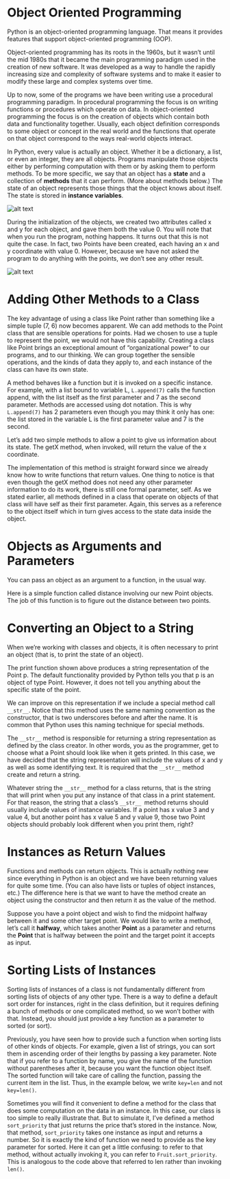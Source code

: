 # Object Oriented Programming

Python is an object-oriented programming language. That means it provides features that support object-oriented programming (OOP).

Object-oriented programming has its roots in the 1960s, but it wasn’t until the mid 1980s that it became the main programming paradigm used in the creation of new software. It was developed as a way to handle the rapidly increasing size and complexity of software systems and to make it easier to modify these large and complex systems over time.

Up to now, some of the programs we have been writing use a procedural programming paradigm. In procedural programming the focus is on writing functions or procedures which operate on data. In object-oriented programming the focus is on the creation of objects which contain both data and functionality together. Usually, each object definition corresponds to some object or concept in the real world and the functions that operate on that object correspond to the ways real-world objects interact.

In Python, every value is actually an object. Whether it be a dictionary, a list, or even an integer, they are all objects. Programs manipulate those objects either by performing computation with them or by asking them to perform methods. To be more specific, we say that an object has a **state** and a collection of **methods** that it can perform. (More about methods below.) The state of an object represents those things that the object knows about itself. The state is stored in **instance variables**.

![alt text](https://fopp.umsi.education/runestone/static/fopp/_images/objectpic1.png)

During the initialization of the objects, we created two attributes called x and y for each object, and gave them both the value 0. You will note that when you run the program, nothing happens. It turns out that this is not quite the case. In fact, two Points have been created, each having an x and y coordinate with value 0. However, because we have not asked the program to do anything with the points, we don’t see any other result.

![alt text](https://fopp.umsi.education/runestone/static/fopp/_images/objectpic4.png)


# Adding Other Methods to a Class
The key advantage of using a class like Point rather than something like a simple tuple (7, 6) now becomes apparent. We can add methods to the Point class that are sensible operations for points. Had we chosen to use a tuple to represent the point, we would not have this capability. Creating a class like Point brings an exceptional amount of “organizational power” to our programs, and to our thinking. We can group together the sensible operations, and the kinds of data they apply to, and each instance of the class can have its own state.

A method behaves like a function but it is invoked on a specific instance. For example, with a list bound to variable L, `L.append(7)` calls the function append, with the list itself as the first parameter and 7 as the second parameter. Methods are accessed using dot notation. This is why `L.append(7)` has 2 parameters even though you may think it only has one: the list stored in the variable L is the first parameter value and 7 is the second.

Let’s add two simple methods to allow a point to give us information about its state. The getX method, when invoked, will return the value of the x coordinate.

The implementation of this method is straight forward since we already know how to write functions that return values. One thing to notice is that even though the getX method does not need any other parameter information to do its work, there is still one formal parameter, self. As we stated earlier, all methods defined in a class that operate on objects of that class will have self as their first parameter. Again, this serves as a reference to the object itself which in turn gives access to the state data inside the object.


# Objects as Arguments and Parameters

You can pass an object as an argument to a function, in the usual way.

Here is a simple function called distance involving our new Point objects. The job of this function is to figure out the distance between two points.

# Converting an Object to a String
When we’re working with classes and objects, it is often necessary to print an object (that is, to print the state of an object).

The print function shown above produces a string representation of the Point p. The default functionality provided by Python tells you that p is an object of type Point. However, it does not tell you anything about the specific state of the point.

We can improve on this representation if we include a special method call `__str__`. Notice that this method uses the same naming convention as the constructor, that is two underscores before and after the name. It is common that Python uses this naming technique for special methods.

The `__str__` method is responsible for returning a string representation as defined by the class creator. In other words, you as the programmer, get to choose what a Point should look like when it gets printed. In this case, we have decided that the string representation will include the values of x and y as well as some identifying text. It is required that the `__str__` method create and return a string.

Whatever string the `__str__` method for a class returns, that is the string that will print when you put any instance of that class in a print statement. For that reason, the string that a class’s `__str__ `method returns should usually include values of instance variables. If a point has x value 3 and y value 4, but another point has x value 5 and y value 9, those two Point objects should probably look different when you print them, right?


# Instances as Return Values
Functions and methods can return objects. This is actually nothing new since everything in Python is an object and we have been returning values for quite some time. (You can also have lists or tuples of object instances, etc.) The difference here is that we want to have the method create an object using the constructor and then return it as the value of the method.

Suppose you have a point object and wish to find the midpoint halfway between it and some other target point. We would like to write a method, let’s call it **halfway**, which takes another **Point** as a parameter and returns the **Point** that is halfway between the point and the target point it accepts as input.


# Sorting Lists of Instances
Sorting lists of instances of a class is not fundamentally different from sorting lists of objects of any other type. There is a way to define a default sort order for instances, right in the class definition, but it requires defining a bunch of methods or one complicated method, so we won’t bother with that. Instead, you should just provide a key function as a parameter to sorted (or sort).

Previously, you have seen how to provide such a function when sorting lists of other kinds of objects. For example, given a list of strings, you can sort them in ascending order of their lengths by passing a key parameter. Note that if you refer to a function by name, you give the name of the function without parentheses after it, because you want the function object itself. The sorted function will take care of calling the function, passing the current item in the list. Thus, in the example below, we write `key=len` and not `key=len()`.


Sometimes you will find it convenient to define a method for the class that does some computation on the data in an instance. In this case, our class is too simple to really illustrate that. But to simulate it, I’ve defined a method `sort_priority` that just returns the price that’s stored in the instance. Now, that method, `sort_priority` takes one instance as input and returns a number. So it is exactly the kind of function we need to provide as the key parameter for sorted. Here it can get a little confusing: to refer to that method, without actually invoking it, you can refer to `Fruit.sort_priority`. This is analogous to the code above that referred to len rather than invoking `len()`.
